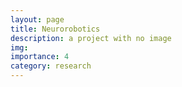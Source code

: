 ```yaml
---
layout: page
title: Neurorobotics
description: a project with no image
img:
importance: 4
category: research
---
```


